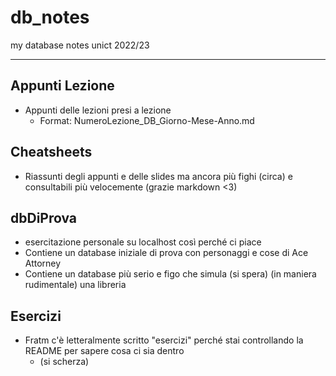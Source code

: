 # **db_notes**

my database notes unict 2022/23

***

## **Appunti Lezione**

* Appunti delle lezioni presi a lezione
  * Format: NumeroLezione_DB_Giorno-Mese-Anno.md

## **Cheatsheets** 

* Riassunti degli appunti e delle slides ma ancora più fighi (circa) e consultabili più velocemente (grazie markdown <3)

## **dbDiProva**

* esercitazione personale su localhost così perché ci piace
* Contiene un database iniziale di prova con personaggi e cose di Ace Attorney 
* Contiene un database più serio e figo che simula (si spera) (in maniera rudimentale) una libreria

## **Esercizi**

* Fratm c'è letteralmente scritto "esercizi" perché stai controllando la README per sapere cosa ci sia dentro 
  * (si scherza)
